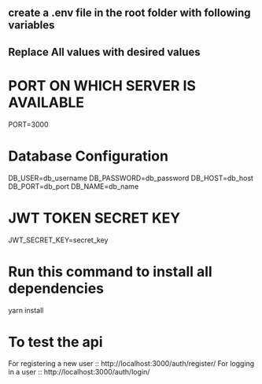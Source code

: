 ## create a .env file in the root folder with following variables
## Replace All values with desired values

# PORT ON WHICH SERVER IS AVAILABLE
PORT=3000

# Database Configuration
DB_USER=db_username
DB_PASSWORD=db_password
DB_HOST=db_host
DB_PORT=db_port
DB_NAME=db_name

# JWT TOKEN SECRET KEY
JWT_SECRET_KEY=secret_key

# Run this command to install all dependencies
yarn install

# To test the api
For registering a new user :: http://localhost:3000/auth/register/
For logging in a user :: http://localhost:3000/auth/login/
